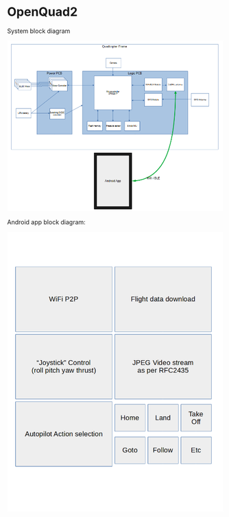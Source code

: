 # OpenQuad2

System block diagram

![Block Diagram](https://github.com/briches/openquad2/blob/main/blockdiagram.PNG?raw=true)


Android app block diagram:

![App](https://github.com/briches/openquad2/blob/master/appblockdiagram.PNG?raw=true)
